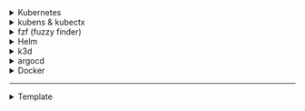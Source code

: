 <details>
<summary>
Kubernetes
</summary>

[Install kubectl](https://kubernetes.io/fr/docs/tasks/tools/install-kubectl/)

```bash
curl -LO https://dl.k8s.io/release/$(curl -Ls https://dl.k8s.io/release/stable.txt)/bin/linux/amd64/kubectl
chmod +x ./kubectl
sudo mv ./kubectl /usr/local/bin/kubectl
kubectl version --client # test to verify version is up to date
```

__Autocompletion__

```zsh
kubectl completion zsh > _kubectl
sudo mv _kubectl /usr/share/zsh/functions/Completion/Unix/
# sudo mv _kubectl /usr/local/share/zsh/site-functions/_kubectl # ça marche aussi
autoload -Uz compinit && compinit
source ~/.zshrc
```

__Alias__

```
nano ~/.zshrc
```

```
alias k=kubectl
alias kg='kubectl get'
```

```
source ~/.zshrc
```

Other useful aliases can be found [here](https://github.com/dwertent/alias-kubectl/blob/main/kubectl_aliases)

</details>

<details>
<summary>kubens & kubectx
</summary>

[github tuto](https://github.com/ahmetb/kubectx#manual-installation-macos-and-linux)

kubens & kubectx installation
```
sudo git clone https://github.com/ahmetb/kubectx /opt/kubectx
sudo ln -s /opt/kubectx/kubectx /usr/local/bin/kubectx
sudo ln -s /opt/kubectx/kubens /usr/local/bin/kubens
```

```
sudo cp /opt/kubectx/completion/_kubectx.zsh /usr/share/zsh/functions/Completion/Unix/
sudo cp /opt/kubectx/completion/_kubens.zsh /usr/share/zsh/functions/Completion/Unix/
```
</details>


<details>
<summary>fzf (fuzzy finder)
</summary>

[github tuto](https://github.com/junegunn/fzf#installation)

Use CTRL+J to look for entries, useful when combined with kubectx & kubens

```
git clone --depth 1 https://github.com/junegunn/fzf.git ~/.fzf
~/.fzf/install
```
</details>


<details>
<summary>Helm
</summary>

__Installation__
Dowload latest release from [official releases page](https://github.com/helm/helm/releases).

```
curl -fsSL -o get_helm.sh https://raw.githubusercontent.com/helm/helm/main/scripts/get-helm-3
chmod 700 get_helm.sh
./get_helm.sh
```

__Autocompletion__

```
helm completion zsh > _helm
sudo mv _helm /usr/share/zsh/functions/Completion/Unix/
```
</details>


<details>
<summary>k3d
</summary>

__Install__

```
wget -q -O - https://raw.githubusercontent.com/k3d-io/k3d/main/install.sh | bash
```

__Autocompletion__

[link to k3d doc](https://k3d.io/v5.0.1/usage/commands/k3d_completion/)
```
k3d completion zsh > _k3d
sudo mv _k3d /usr/share/zsh/functions/Completion/Unix/
```
</details>


<details>
<summary>argocd
</summary>

[link tuto](https://argo-cd.readthedocs.io/en/release-1.8/user-guide/commands/argocd_completion/)

```
argocd completion zsh > "${fpath[1]}/_argocd"
```


</details>

<details>
<summary>Docker
</summary>

Install Docker to be able to run k3d!

See [docker-install-ubuntu.sh](../docker-install-ubuntu.sh) for installation. (or read [this article](https://rdr-it.io/ubuntu-24-04-installation-de-docker-et-docker-compose/), or this [official one](https://docs.docker.com/engine/install/ubuntu/))

After installation (see [official instructions](https://docs.docker.com/engine/install/linux-postinstall/)) :

```
sudo groupadd docker
sudo usermod -aG docker $USER
```

Log out then log back for changes to take effect

For Ubuntu 18.04, follow [this tutorial](https://www.digitalocean.com/community/tutorials/how-to-install-and-use-docker-on-ubuntu-18-04).
</details>

---

<details>
<summary>Template
</summary>
</details>

